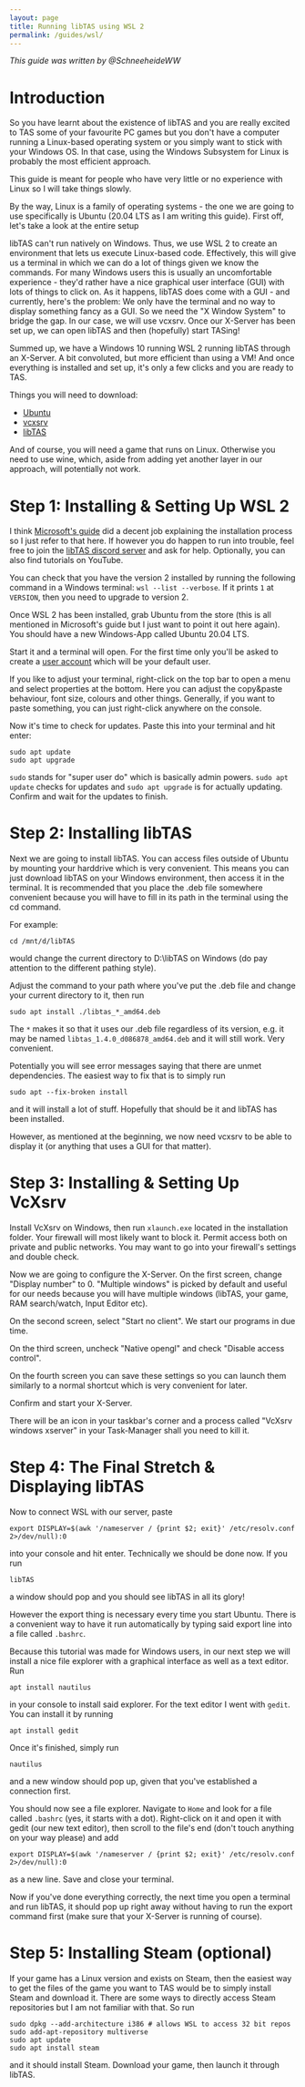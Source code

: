 ```yaml
---
layout: page
title: Running libTAS using WSL 2
permalink: /guides/wsl/
---
```


*This guide was written by @SchneeheideWW*

# Introduction

So you have learnt about the existence of libTAS and you are really excited to
TAS some of your favourite PC games but you don't have a computer running a
Linux-based operating system or you simply want to stick with your Windows OS.
In that case, using the Windows Subsystem for Linux is probably the most
efficient approach.

This guide is meant for people who have very little or no experience with Linux
so I will take things slowly.

By the way, Linux is a family of operating systems - the one we are going to
use specifically is Ubuntu (20.04 LTS as I am writing this guide). First off,
let's take a look at the entire setup


libTAS can't run natively on Windows. Thus, we use WSL 2 to create an
environment that lets us execute Linux-based code. Effectively, this will give
us a terminal in which we can do a lot of things given we know the commands.
For many Windows users this is usually an uncomfortable experience - they'd
rather have a nice graphical user interface (GUI) with lots of things to click on.
As it happens, libTAS does come with a GUI - and currently, here's the problem: 
We only have the terminal and no way to display something fancy as a GUI.
So we need the "X Window System" to bridge the gap. In our case, we will use vcxsrv.
Once our X-Server has been set up, we can open libTAS and then (hopefully) start TASing!

Summed up, we have a Windows 10 running WSL 2 running libTAS through an X-Server.
A bit convoluted, but more efficient than using a VM! And once everything is
installed and set up, it's only a few clicks and you are ready to TAS.

Things you will need to download:

* [Ubuntu](https://www.microsoft.com/store/apps/9n6svws3rx71)
* [vcxsrv](https://sourceforge.net/projects/vcxsrv/)
* [libTAS](https://github.com/clementgallet/libTAS/releases)

And of course, you will need a game that runs on Linux. Otherwise you need to
use wine, which, aside from adding yet another layer in our approach, will
potentially not work.

# Step 1: Installing & Setting Up WSL 2 

I think [Microsoft's guide](https://docs.microsoft.com/en-us/windows/wsl/install-win10#manual-installation-steps) did a decent job explaining the installation process so I just refer to that here. If however you do happen to run into trouble, feel free to join the [libTAS discord server](https://discord.gg/3MBVAzU) and ask for help. Optionally, you can also find tutorials on YouTube.

You can check that you have the version 2 installed by running the following command in a Windows terminal: `wsl --list --verbose`. If it prints `1` at `VERSION`, then you need to upgrade to version 2.

Once WSL 2 has been installed, grab Ubuntu from the store (this is all mentioned in Microsoft's guide but I just
want to point it out here again). You should have a new Windows-App called Ubuntu 20.04 LTS.

Start it and a terminal will open. For the first time only you'll be asked to
create a [user account](https://docs.microsoft.com/en-us/windows/wsl/user-support) which will be your default user.

If you like to adjust your terminal, right-click on the top bar to open a menu and select properties at the bottom.
Here you can adjust the copy&paste behaviour, font size, colours and other things. Generally, if you want to paste something, you can just right-click anywhere on the console.

Now it's time to check for updates. Paste this into your terminal and hit enter:

    sudo apt update
    sudo apt upgrade

`sudo` stands for "super user do" which is basically admin powers. `sudo apt update`
checks for updates and `sudo apt upgrade` is for actually updating. Confirm and
wait for the updates to finish.

# Step 2: Installing libTAS

Next we are going to install libTAS. You can access files outside of Ubuntu
by mounting your harddrive which is very convenient. This means you can just
download libTAS on your Windows environment, then access it in the terminal.
It is recommended that you place the .deb file somewhere convenient because
you will have to fill in its path in the terminal using the cd command.

For example:

    cd /mnt/d/libTAS
    
would change the current directory to D:\libTAS on Windows (do pay attention to
the different pathing style).

Adjust the command to your path where you've put the .deb file and change your
current directory to it, then run

    sudo apt install ./libtas_*_amd64.deb

The `*` makes it so that it uses our .deb file regardless of its version, e.g.
it may be named `libtas_1.4.0_d086878_amd64.deb` and it will still work. Very convenient.

Potentially you will see error messages saying that there are unmet dependencies.
The easiest way to fix that is to simply run

    sudo apt --fix-broken install

and it will install a lot of stuff. Hopefully that should be it and libTAS has been installed.

However, as mentioned at the beginning, we now need vcxsrv to be able to display
it (or anything that uses a GUI for that matter).

# Step 3: Installing & Setting Up VcXsrv

Install VcXsrv on Windows, then run `xlaunch.exe` located in the installation folder. 
Your firewall will most likely want to block it. Permit access both on private
and public networks. You may want to go into your firewall's settings and double check.

Now we are going to configure the X-Server. On the first screen, change "Display number" to 0. 
"Multiple windows" is picked by default and useful for our needs because you
will have multiple windows (libTAS, your game, RAM search/watch, Input Editor etc).

On the second screen, select "Start no client". We start our programs in due time.

On the third screen, uncheck "Native opengl" and check "Disable access control".

On the fourth screen you can save these settings so you can launch them similarly
to a normal shortcut which is very convenient for later.

Confirm and start your X-Server. 

There will be an icon in your taskbar's corner and a process called 
"VcXsrv windows xserver" in your Task-Manager shall you need to kill it.

# Step 4: The Final Stretch & Displaying libTAS

Now to connect WSL with our server, paste

    export DISPLAY=$(awk '/nameserver / {print $2; exit}' /etc/resolv.conf 2>/dev/null):0

into your console and hit enter. Technically we should be done now. If you run

    libTAS
    
a window should pop and you should see libTAS in all its glory!

However the export thing is necessary every time you start Ubuntu. There is a
convenient way to have it run automatically by typing said export line into a file called `.bashrc`.

Because this tutorial was made for Windows users, in our next step we will install
a nice file explorer with a graphical interface as well as a text editor. Run

    apt install nautilus

in your console to install said explorer. For the text editor I went with `gedit`.
You can install it by running

    apt install gedit

Once it's finished, simply run

    nautilus

and a new window should pop up, given that you've established a connection first.

You should now see a file explorer. Navigate to `Home` and look for a file
called `.bashrc` (yes, it starts with a dot). Right-click on it and open it with
gedit (our new text editor), then scroll to the file's end (don't touch anything
on your way please) and add

    export DISPLAY=$(awk '/nameserver / {print $2; exit}' /etc/resolv.conf 2>/dev/null):0

as a new line. Save and close your terminal.

Now if you've done everything correctly, the next time you open a terminal and
run libTAS, it should pop up right away without having to run the export
command first (make sure that your X-Server is running of course).

# Step 5: Installing Steam (optional)

If your game has a Linux version and exists on Steam, then the easiest way to
get the files of the game you want to TAS would be to simply install Steam and download it.
There are some ways to directly access Steam repositories but I am not familiar with that. So run

    sudo dpkg --add-architecture i386 # allows WSL to access 32 bit repos
    sudo add-apt-repository multiverse
    sudo apt update
    sudo apt install steam

and it should install Steam. Download your game, then launch it through libTAS.
